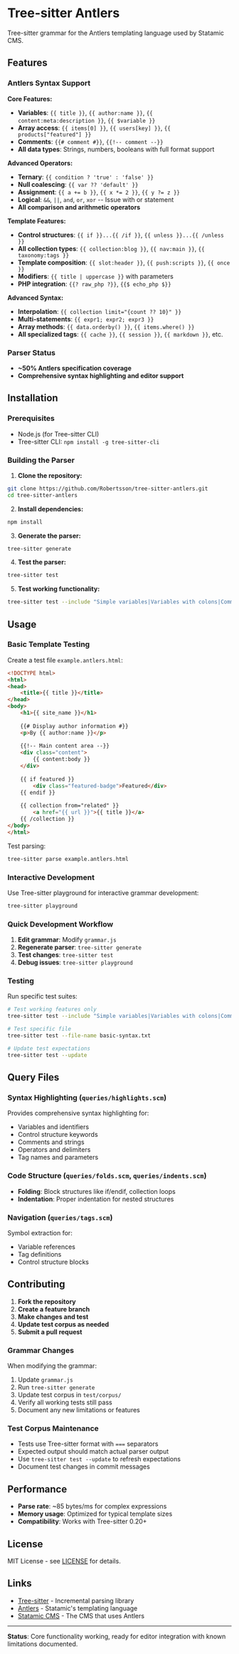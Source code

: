 # Tree-sitter Antlers

Tree-sitter grammar for the Antlers templating language used by Statamic CMS.

## Features

### Antlers Syntax Support

**Core Features:**
- **Variables**: `{{ title }}`, `{{ author:name }}`, `{{ content:meta:description }}`, `{{ $variable }}`
- **Array access**: `{{ items[0] }}`, `{{ users[key] }}`, `{{ products["featured"] }}`
- **Comments**: `{{# comment #}}`, `{{!-- comment --}}`
- **All data types**: Strings, numbers, booleans with full format support

**Advanced Operators:**
- **Ternary**: `{{ condition ? 'true' : 'false' }}`
- **Null coalescing**: `{{ var ?? 'default' }}`
- **Assignment**: `{{ a += b }}`, `{{ x *= 2 }}`, `{{ y ?= z }}`
- **Logical**: `&&`, `||`, `and`, `or`, `xor` -- Issue with or statement
- **All comparison and arithmetic operators**

**Template Features:**
- **Control structures**: `{{ if }}...{{ /if }}`, `{{ unless }}...{{ /unless }}`
- **All collection types**: `{{ collection:blog }}`, `{{ nav:main }}`, `{{ taxonomy:tags }}`
- **Template composition**: `{{ slot:header }}`, `{{ push:scripts }}`, `{{ once }}`
- **Modifiers**: `{{ title | uppercase }}` with parameters
- **PHP integration**: `{{? raw_php ?}}`, `{{$ echo_php $}}`

**Advanced Syntax:**
- **Interpolation**: `{{ collection limit="{count ?? 10}" }}`
- **Multi-statements**: `{{ expr1; expr2; expr3 }}`
- **Array methods**: `{{ data.orderby() }}`, `{{ items.where() }}`
- **All specialized tags**: `{{ cache }}`, `{{ session }}`, `{{ markdown }}`, etc.

### Parser Status

- **~50% Antlers specification coverage**
- **Comprehensive syntax highlighting and editor support**

## Installation

### Prerequisites

- Node.js (for Tree-sitter CLI)
- Tree-sitter CLI: `npm install -g tree-sitter-cli`

### Building the Parser

1. **Clone the repository:**
```bash
git clone https://github.com/Robertsson/tree-sitter-antlers.git
cd tree-sitter-antlers
```

2. **Install dependencies:**
```bash
npm install
```

3. **Generate the parser:**
```bash
tree-sitter generate
```

4. **Test the parser:**
```bash
tree-sitter test
```

5. **Test working functionality:**
```bash
tree-sitter test --include "Simple variables|Variables with colons|Comments"
```

## Usage

### Basic Template Testing

Create a test file `example.antlers.html`:

```html
<!DOCTYPE html>
<html>
<head>
    <title>{{ title }}</title>
</head>
<body>
    <h1>{{ site_name }}</h1>
    
    {{# Display author information #}}
    <p>By {{ author:name }}</p>
    
    {{!-- Main content area --}}
    <div class="content">
        {{ content:body }}
    </div>
    
    {{ if featured }}
        <div class="featured-badge">Featured</div>
    {{ endif }}
    
    {{ collection from="related" }}
        <a href="{{ url }}">{{ title }}</a>
    {{ /collection }}
</body>
</html>
```

Test parsing:
```bash
tree-sitter parse example.antlers.html
```

### Interactive Development

Use Tree-sitter playground for interactive grammar development:
```bash
tree-sitter playground
```

### Quick Development Workflow

1. **Edit grammar**: Modify `grammar.js`
2. **Regenerate parser**: `tree-sitter generate`
3. **Test changes**: `tree-sitter test`
4. **Debug issues**: `tree-sitter playground`


### Testing

Run specific test suites:
```bash
# Test working features only
tree-sitter test --include "Simple variables|Variables with colons|Comments"

# Test specific file
tree-sitter test --file-name basic-syntax.txt

# Update test expectations
tree-sitter test --update
```

## Query Files

### Syntax Highlighting (`queries/highlights.scm`)

Provides comprehensive syntax highlighting for:
- Variables and identifiers
- Control structure keywords
- Comments and strings
- Operators and delimiters
- Tag names and parameters

### Code Structure (`queries/folds.scm`, `queries/indents.scm`)

- **Folding**: Block structures like if/endif, collection loops
- **Indentation**: Proper indentation for nested structures

### Navigation (`queries/tags.scm`)

Symbol extraction for:
- Variable references
- Tag definitions
- Control structure blocks


## Contributing

1. **Fork the repository**
2. **Create a feature branch**
3. **Make changes and test**
4. **Update test corpus as needed**
5. **Submit a pull request**

### Grammar Changes

When modifying the grammar:

1. Update `grammar.js`
2. Run `tree-sitter generate`
3. Update test corpus in `test/corpus/`
4. Verify all working tests still pass
5. Document any new limitations or features

### Test Corpus Maintenance

- Tests use Tree-sitter format with `===` separators
- Expected output should match actual parser output
- Use `tree-sitter test --update` to refresh expectations
- Document test changes in commit messages

## Performance

- **Parse rate**: ~85 bytes/ms for complex expressions
- **Memory usage**: Optimized for typical template sizes
- **Compatibility**: Works with Tree-sitter 0.20+

## License

MIT License - see [LICENSE](LICENSE) for details.

## Links

- [Tree-sitter](https://tree-sitter.github.io/) - Incremental parsing library
- [Antlers](https://statamic.dev/antlers) - Statamic's templating language
- [Statamic CMS](https://statamic.com/) - The CMS that uses Antlers

---

**Status**: Core functionality working, ready for editor integration with known limitations documented.